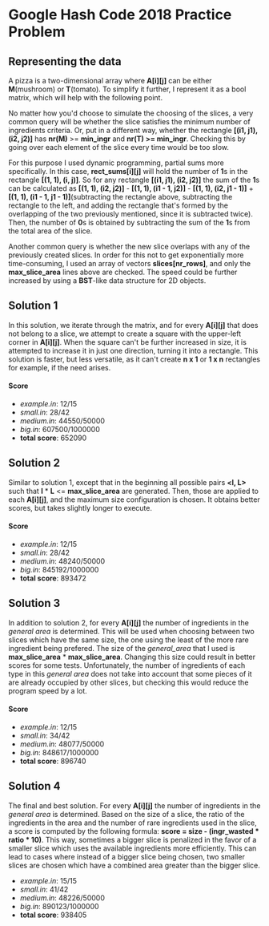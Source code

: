 # Google Hash Code 2018 Practice Problem

## Representing the data

A pizza is a two-dimensional array where **A[i][j]** can be either **M**(mushroom) or **T**(tomato). To simplify it further, I represent it as a bool matrix, which will help with the
following point.

No matter how you'd choose to simulate the choosing of the slices, a very common query will be whether the slice satisfies the minimum number of ingredients criteria. Or, put in
a different way, whether the rectangle **[(i1, j1), (i2, j2)]** has **nr(M)** >= **min_ingr** and **nr(T) >= min_ingr**. Checking this by going over each element of the slice every time would
be too slow.

For this purpose I used dynamic programming, partial sums more specifically. In this case, **rect_sums[i][j]** will hold the number of **1**s in the rectangle **[(1, 1), (i, j)]**. So
for any rectangle **[(i1, j1), (i2, j2)]** the sum of the **1**s can be calculated as **[(1, 1), (i2, j2)]** - **[(1, 1), (i1 - 1, j2)]** - **[(1, 1), (i2, j1 - 1)]** + 
**[(1, 1), (i1 - 1, j1 - 1)]**(subtracting the rectangle above, subtracting the rectangle to the left, and adding the rectangle that's formed by the overlapping of the two previously
mentioned, since it is subtracted twice). Then, the number of **0**s is obtained by subtracting the sum of the **1**s from the total area of the slice.

Another common query is whether the new slice overlaps with any of the previously created slices. In order for this not to get exponentially more time-consuming, I used an array of vectors
**slices<Rectang>[nr_rows]**, and only the **max_slice_area** lines above are checked. The speed could be further increased by using a **BST**-like data structure for 2D objects.

## Solution 1

In this solution, we iterate through the matrix, and for every **A[i][j]** that does not belong to a slice, we attempt to create a square with the upper-left corner in **A[i][j]**. 
When the square can't be further increased in size, it is attempted to increase it in just one direction, turning it into a rectangle. This solution is faster, but less versatile, as
it can't create **n x 1** or **1 x n** rectangles for example, if the need arises. 

#### Score

* *example.in*: 12/15
* *small.in*: 28/42
* *medium.in*: 44550/50000
* *big.in*: 607500/1000000
* **total score**: 652090

## Solution 2 

Similar to solution 1, except that in the beginning all possible pairs **<l, L>** such that **l** * **L** <= **max_slice_area** are generated. Then, those are applied to each
**A[i][j]**, and the maximum size configuration is chosen. It obtains better scores, but takes slightly longer to execute.

#### Score

* *example.in*: 12/15
* *small.in*: 28/42
* *medium.in*: 48240/50000
* *big.in*: 845192/1000000
* **total score**: 893472 

## Solution 3

In addition to solution 2, for every **A[i][j]** the number of ingredients in the *general area* is determined. This will be used when choosing between two slices which have the same
size, the one using the least of the more rare ingredient being prefered. The size of the *general_area* that I used is **max_slice_area** * **max_slice_area**. Changing this size
could result in better scores for some tests. Unfortunately, the number of ingredients of each type in this *general area* does not take into account that some pieces of it are
already occupied by other slices, but checking this would reduce the program speed by a lot.

#### Score

* *example.in*: 12/15
* *small.in*: 34/42
* *medium.in*: 48077/50000
* *big.in*: 848617/1000000
* **total score**: 896740

## Solution 4

The final and best solution. For every **A[i][j]** the number of ingredients in the *general area* is determined. Based on the size of a slice, the ratio of the ingredients in the area and
the number of rare ingredients used in the slice, a score is computed by the following formula: **score = size - (ingr_wasted * ratio * 10)**. This way, sometimes a bigger slice
is penalized in the favor of a smaller slice which uses the available ingredients more efficiently. This can lead to cases where instead of a bigger slice being chosen,
two smaller slices are chosen which have a combined area greater than the bigger slice.

* *example.in*: 15/15
* *small.in*: 41/42
* *medium.in*: 48226/50000
* *big.in*: 890123/1000000
* **total score**: 938405